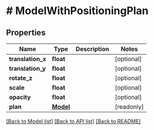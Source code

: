 # # ModelWithPositioningPlan

## Properties

Name | Type | Description | Notes
------------ | ------------- | ------------- | -------------
**translation_x** | **float** |  | [optional]
**translation_y** | **float** |  | [optional]
**rotate_z** | **float** |  | [optional]
**scale** | **float** |  | [optional]
**opacity** | **float** |  | [optional]
**plan** | [**Model**](Model.md) |  | [readonly]

[[Back to Model list]](../../README.md#models) [[Back to API list]](../../README.md#endpoints) [[Back to README]](../../README.md)

